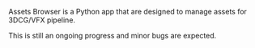 Assets Browser is a Python app that are designed to manage assets for 3DCG/VFX pipeline.

This is still an ongoing progress and minor bugs are expected.
